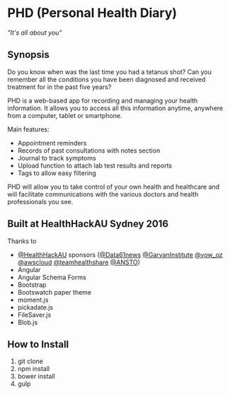 # PHD (Personal Health Diary)
*"It's all about you"*

## Synopsis
Do you know when was the last time you had a tetanus shot? Can you remember
all the conditions you have been diagnosed and received treatment for in the
past five years?

PHD is a web-based app for recording and managing your health information. It
allows you to access all this information anytime, anywhere from a computer,
tablet or smartphone.

Main features:
- Appointment reminders
- Records of past consultations with notes section
- Journal to track symptoms
- Upload function to attach lab test results and reports
- Tags to allow easy filtering

PHD will allow you to take control of your own health and healthcare and will
facilitate communications with the various doctors and health professionals you
see.

## Built at HealthHackAU Sydney 2016

Thanks to
- [@HealthHackAU](https://twitter.com/HealthHackAU) sponsors ([@Data61news](https://twitter.com/data61news) [@GarvanInstitute](https://twitter.com/GarvanInstitute) [@yow_oz](https://twitter.com/yow_oz) [@awscloud](https://twitter.com/awscloud) [@teamhealthshare](https://twitter.com/teamhealthshare) [@ANSTO](https://twitter.com/ANSTO))
- Angular
- Angular Schema Forms
- Bootstrap
- Bootswatch paper theme
- moment.js
- pickadate.js
- FileSaver.js
- Blob.js

## How to Install
1. git clone
2. npm install
3. bower install
4. gulp
